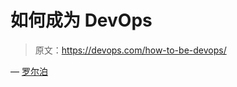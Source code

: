 # 如何成为 DevOps

> 原文：<https://devops.com/how-to-be-devops/>

— [罗尔泊](https://devops.com/author/breselman/)